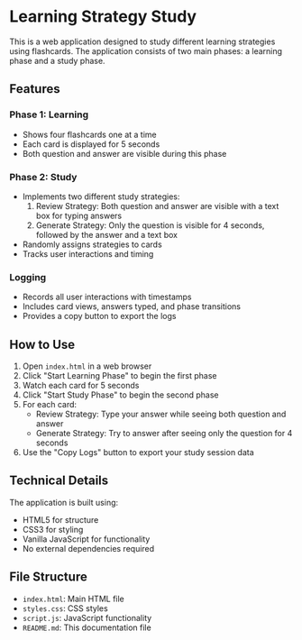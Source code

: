 # Learning Strategy Study

This is a web application designed to study different learning strategies using flashcards. The application consists of two main phases: a learning phase and a study phase.

## Features

### Phase 1: Learning
- Shows four flashcards one at a time
- Each card is displayed for 5 seconds
- Both question and answer are visible during this phase

### Phase 2: Study
- Implements two different study strategies:
  1. Review Strategy: Both question and answer are visible with a text box for typing answers
  2. Generate Strategy: Only the question is visible for 4 seconds, followed by the answer and a text box
- Randomly assigns strategies to cards
- Tracks user interactions and timing

### Logging
- Records all user interactions with timestamps
- Includes card views, answers typed, and phase transitions
- Provides a copy button to export the logs

## How to Use

1. Open `index.html` in a web browser
2. Click "Start Learning Phase" to begin the first phase
3. Watch each card for 5 seconds
4. Click "Start Study Phase" to begin the second phase
5. For each card:
   - Review Strategy: Type your answer while seeing both question and answer
   - Generate Strategy: Try to answer after seeing only the question for 4 seconds
6. Use the "Copy Logs" button to export your study session data

## Technical Details

The application is built using:
- HTML5 for structure
- CSS3 for styling
- Vanilla JavaScript for functionality
- No external dependencies required

## File Structure

- `index.html`: Main HTML file
- `styles.css`: CSS styles
- `script.js`: JavaScript functionality
- `README.md`: This documentation file 